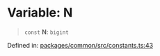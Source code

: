 # Variable: N

> `const` **N**: `bigint`

Defined in: [packages/common/src/constants.ts:43](https://github.com/dcdpr/did-btcr2-js/blob/c82bc5c69016e1146a0c52c6e6b21621f5abd6d4/packages/common/src/constants.ts#L43)
